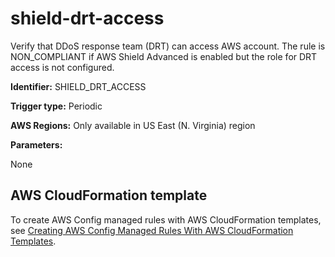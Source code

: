 # shield\-drt\-access<a name="shield-drt-access"></a>

Verify that DDoS response team \(DRT\) can access AWS account\. The rule is NON\_COMPLIANT if AWS Shield Advanced is enabled but the role for DRT access is not configured\.

**Identifier:** SHIELD\_DRT\_ACCESS

**Trigger type:** Periodic

**AWS Regions:** Only available in US East \(N\. Virginia\) region

**Parameters:**

 None  

## AWS CloudFormation template<a name="w4aac13c29c17d269c15"></a>

To create AWS Config managed rules with AWS CloudFormation templates, see [Creating AWS Config Managed Rules With AWS CloudFormation Templates](aws-config-managed-rules-cloudformation-templates.md)\.